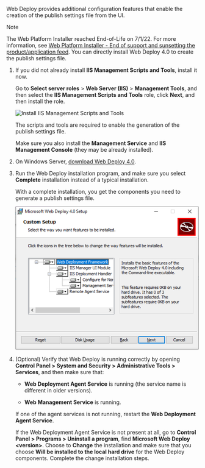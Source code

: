 Web Deploy provides additional configuration features that enable the creation of the publish settings file from the UI.

> [!NOTE]
> The Web Platform Installer reached End-of-Life on 7/1/22. For more information, see [Web Platform Installer - End of support and sunsetting the product/application feed](https://blogs.iis.net/iisteam/web-platform-installer-end-of-support-feed). You can directly install Web Deploy 4.0 to create the publish settings file.

1. If you did not already install **IIS Management Scripts and Tools**, install it now.

    Go to **Select server roles** > **Web Server (IIS)** > **Management Tools**, and then select the **IIS Management Scripts and Tools** role, click **Next**, and then install the role.

    ![Install IIS Management Scripts and Tools](../../deployment/media/tutorial-iis-management-scripts-and-tools.png)

    The scripts and tools are required to enable the generation of the publish settings file.

    Make sure you also install the **Management Service** and **IIS Management Console** (they may be already installed).

1. On Windows Server, [download Web Deploy 4.0](https://download.visualstudio.microsoft.com/download/pr/e1828da1-907a-46fe-a3cf-f3b9ea1c485c/035860f3c0d2bab0458e634685648385/webdeploy_amd64_en-us.msi).

1. Run the Web Deploy installation program, and make sure you select **Complete** installation instead of a typical installation.

   With a complete installation, you get the components you need to generate a publish settings file.

    ![Screenshot showing Web Deploy 4.0 components](../../deployment/media/tutorial-iis-web-deploy-40-setup.png)

1. (Optional) Verify that Web Deploy is running correctly by opening  **Control Panel > System and Security > Administrative Tools > Services**, and then make sure that:

    * **Web Deployment Agent Service** is running (the service name is different in older versions).

    * **Web Management Service** is running.

    If one of the agent services is not running, restart the **Web Deployment Agent Service**.

    If the Web Deployment Agent Service is not present at all, go to **Control Panel > Programs > Uninstall a program**, find **Microsoft Web Deploy \<version>**. Choose to **Change** the installation and make sure that you choose  **Will be installed to the local hard drive** for the Web Deploy components. Complete the change installation steps.